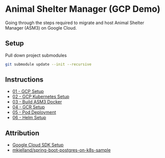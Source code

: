 # Animal Shelter Manager (GCP Demo)

Going through the steps required to migrate and host Animal Shelter Manager (ASM3) on Google Cloud.

## Setup

Pull down project submodules

```bash
git submodule update --init --recursive
```

## Instructions

- [01 - GCP Setup](instructions/01-gcp-setup.md)
- [02 - GCP Kubernetes Setup](instructions/02-gcp-kubernetes-setup.md)
- [03 - Build ASM3 Docker](instructions/03-asm3-docker.md)
- [04 - GCR Setup](instructions/04-gcr-setup.md)
- [05 - Pod Deployment](instructions/05-pod-deploy.md)
- [06 - Helm Setup](instructions/06-helm-setup.md)

## Attribution

- [Google Cloud SDK Setup](https://cloud.google.com/sdk/install)
- [mkjelland/spring-boot-postgres-on-k8s-sample](https://github.com/mkjelland/spring-boot-postgres-on-k8s-sample)